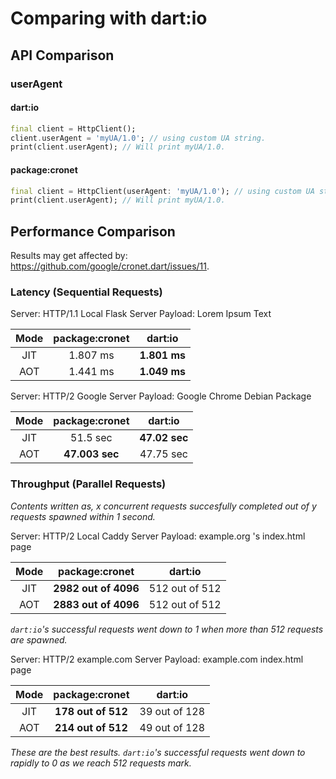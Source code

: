 # Comparing with dart:io

## API Comparison

### userAgent

#### dart:io

```dart
final client = HttpClient();
client.userAgent = 'myUA/1.0'; // using custom UA string.
print(client.userAgent); // Will print myUA/1.0.
```

#### package:cronet

```dart
final client = HttpClient(userAgent: 'myUA/1.0'); // using custom UA string.
print(client.userAgent); // Will print myUA/1.0.
```

## Performance Comparison

Results may get affected by: <https://github.com/google/cronet.dart/issues/11>.

### Latency (Sequential Requests)

Server: HTTP/1.1 Local Flask Server
Payload: Lorem Ipsum Text

| Mode          | package:cronet | dart:io        |
| :-----------: |:-------------: | :-------------:|
| JIT           | 1.807 ms       | **1.801 ms**   |
| AOT           | 1.441 ms       | **1.049 ms**   |

Server: HTTP/2 Google Server
Payload: Google Chrome Debian Package

| Mode          | package:cronet | dart:io        |
| :-----------: |:-------------: |:--------------:|
| JIT           | 51.5 sec       | **47.02 sec**  |
| AOT           | **47.003 sec** | 47.75 sec      |

### Throughput (Parallel Requests)

_Contents written as, x concurrent requests succesfully completed out of y requests spawned within 1 second._

Server: HTTP/2 Local Caddy Server
Payload: example.org 's index.html page

| Mode          | package:cronet     | dart:io         |
| :-----------: |:------------------:| :--------------:|
| JIT           |**2982 out of 4096**| 512 out of 512  |
| AOT           |**2883 out of 4096**| 512 out of 512  |

*`dart:io`'s successful requests went down to 1 when more than 512 requests are spawned.*

Server: HTTP/2 example.com Server
Payload: example.com index.html page

| Mode          | package:cronet     | dart:io        |
| :-----------: |:------------------:| :-------------:|
| JIT           |**178 out of 512**  | 39 out of 128  |
| AOT           |**214 out of 512**  | 49 out of 128  |

*These are the best results. `dart:io`'s successful requests went down to rapidly to 0 as we reach 512 requests mark.*
